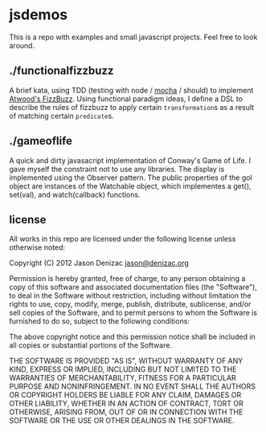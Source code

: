 # jsdemos

This is a repo with examples and small javascript projects. Feel free to look around.

## ./functionalfizzbuzz

A brief kata, using TDD (testing with node / [mocha](http://mochajs.org/) / should) to implement [Atwood's FizzBuzz](http://www.codinghorror.com/blog/2007/02/why-cant-programmers-program.html). Using functional paradigm ideas, I define a DSL to describe the rules of fizzbuzz to apply certain `transformation`s as a result of matching certain `predicate`s.

## ./gameoflife

A quick and dirty javasacript implementation of Conway's Game of Life. I gave myself the constraint not to use any libraries. The display is implemented using the Observer pattern. The public properties of the gol object are instances of the Watchable object, which implementes a get(), set(val), and watch(callback) functions.

## license

All works in this repo are licensed under the following license unless otherwise noted:

Copyright (C) 2012 Jason Denizac <jason@denizac.org>

Permission is hereby granted, free of charge, to any person obtaining a copy of this software and associated documentation files (the "Software"), to deal in the Software without restriction, including without limitation the rights to use, copy, modify, merge, publish, distribute, sublicense, and/or sell copies of the Software, and to permit persons to whom the Software is furnished to do so, subject to the following conditions:

The above copyright notice and this permission notice shall be included in all copies or substantial portions of the Software.

THE SOFTWARE IS PROVIDED "AS IS", WITHOUT WARRANTY OF ANY KIND, EXPRESS OR IMPLIED, INCLUDING BUT NOT LIMITED TO THE WARRANTIES OF MERCHANTABILITY, FITNESS FOR A PARTICULAR PURPOSE AND NONINFRINGEMENT. IN NO EVENT SHALL THE AUTHORS OR COPYRIGHT HOLDERS BE LIABLE FOR ANY CLAIM, DAMAGES OR OTHER LIABILITY, WHETHER IN AN ACTION OF CONTRACT, TORT OR OTHERWISE, ARISING FROM, OUT OF OR IN CONNECTION WITH THE SOFTWARE OR THE USE OR OTHER DEALINGS IN THE SOFTWARE.

